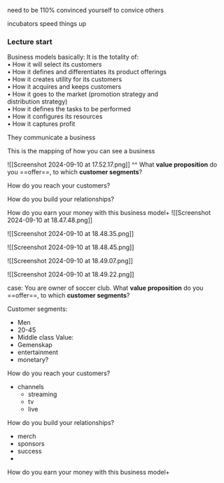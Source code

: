 need to be 110% convinced yourself to convice others 

incubators speed things up

### Lecture start


Business models basically:
It is the totality of:  
• How it will select its customers  
• How it defines and differentiates its product offerings  
• How it creates utility for its customers  
• How it acquires and keeps customers  
• How it goes to the market (promotion strategy and  
distribution strategy)  
• How it defines the tasks to be performed  
• How it configures its resources  
• How it captures profit


They communicate a business

This is the mapping of how you can see a business


![[Screenshot 2024-09-10 at 17.52.17.png]]
^^
What **value proposition** do you ==offer==, to which **customer segments**?

How do you reach your customers?

How do you build your relationships?

How do you earn your money with this business model+
![[Screenshot 2024-09-10 at 18.47.48.png]]

![[Screenshot 2024-09-10 at 18.48.35.png]]

![[Screenshot 2024-09-10 at 18.48.45.png]]


![[Screenshot 2024-09-10 at 18.49.07.png]]

![[Screenshot 2024-09-10 at 18.49.22.png]]



case:
You are owner of soccer club.
What **value proposition** do you ==offer==, to which **customer segments**?

 Customer segments:
 - Men
 - 20-45
 - Middle class
 Value:
 - Gemenskap
 - entertainment
 - monetary?

How do you reach your customers?
- channels
	- streaming
	- tv
	- live

How do you build your relationships?
- merch
- sponsors
- success
- 

How do you earn your money with this business model+


